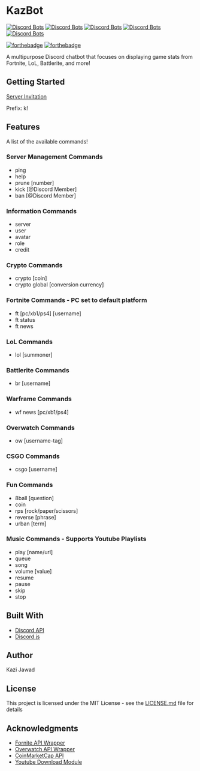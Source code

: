 # KazBot

[![Discord Bots](https://discordbots.org/api/widget/status/419724462716354560.svg)](https://discordbots.org/bot/419724462716354560)
[![Discord Bots](https://discordbots.org/api/widget/servers/419724462716354560.svg)](https://discordbots.org/bot/419724462716354560)
[![Discord Bots](https://discordbots.org/api/widget/upvotes/419724462716354560.svg)](https://discordbots.org/bot/419724462716354560)
[![Discord Bots](https://discordbots.org/api/widget/lib/419724462716354560.svg)](https://discordbots.org/bot/419724462716354560)
[![Discord Bots](https://discordbots.org/api/widget/owner/419724462716354560.svg)](https://discordbots.org/bot/419724462716354560)

[![forthebadge](https://forthebadge.com/images/badges/made-with-javascript.svg)](https://forthebadge.com)
[![forthebadge](https://forthebadge.com/images/badges/uses-git.svg)](https://forthebadge.com)

A multipurpose Discord chatbot that focuses on displaying game stats from Fortnite, LoL, Battlerite, and more!

## Getting Started
[Server Invitation](https://discordapp.com/api/oauth2/authorize?client_id=419724462716354560&permissions=8&scope=bot)

Prefix: k!

## Features
A list of the available commands!

### Server Management Commands
- ping
- help
- prune [number]
- kick [@Discord Member]
- ban [@Discord Member]

### Information Commands
- server
- user
- avatar
- role
- credit

### Crypto Commands
- crypto [coin]
- crypto global [conversion currency]

### Fortnite Commands - PC set to default platform
- ft [pc/xb1/ps4] [username]
- ft status
- ft news

### LoL Commands
- lol [summoner]

### Battlerite Commands
- br [username]

### Warframe Commands
- wf news [pc/xb1/ps4]

### Overwatch Commands
- ow [username-tag]

### CSGO Commands
- csgo [username]

### Fun Commands
- 8ball [question]
- coin
- rps [rock/paper/scissors]
- reverse [phrase]
- urban [term]

### Music Commands - Supports Youtube Playlists
- play [name/url]
- queue
- song
- volume [value]
- resume
- pause
- skip
- stop

## Built With
- [Discord API](https://discordapp.com/developers/docs/intro)
- [Discord.js](https://discord.js.org/#/)

## Author
Kazi Jawad

## License
This project is licensed under the MIT License - see the [LICENSE.md](https://github.com/kazijawad/KazBot/blob/master/LICENSE) file for details

## Acknowledgments
- [Fornite API Wrapper](https://github.com/qlaffont/fortnite-api)
- [Overwatch API Wrapper](https://github.com/gclem/overwatch-js)
- [CoinMarketCap API](https://pro.coinmarketcap.com)
- [Youtube Download Module](https://www.npmjs.com/package/ytdl-core)